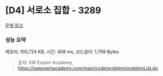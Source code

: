# [D4] 서로소 집합 - 3289 

[문제 링크](https://swexpertacademy.com/main/code/problem/problemDetail.do?contestProbId=AWBJKA6qr2oDFAWr) 

### 성능 요약

메모리: 100,724 KB, 시간: 408 ms, 코드길이: 1,799 Bytes



> 출처: SW Expert Academy, https://swexpertacademy.com/main/code/problem/problemList.do